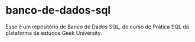 # banco-de-dados-sql
Esse é um repositório de Banco de Dados SQL, do curso de Prática SQL da plataforma de estudos Geek University. 
